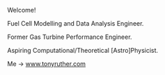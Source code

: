 Welcome!

Fuel Cell Modelling and Data Analysis Engineer. 

Former Gas Turbine Performance Engineer. 

Aspiring Computational/Theoretical [Astro]Physicist.

Me -> www.tonyruther.com
